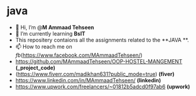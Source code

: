 # java

- 👋 Hi, I’m @**M Ammaad Tehseen**
- 🌱 I’m currently learning **BsIT**
- This repositery contaions all the assignments related to the **JAVA **.
- 📫 How to reach me on _fb_(https://www.facebook.com/MAmmaadTehseen/)
- https://github.com/MAmmaadTehseen/OOP-HOSTEL-MANGEMENT **(\_project_code)**
- (https://www.fiverr.com/madikhan631?public_mode=true) **(fiver)**
- https://www.linkedin.com/in/MAmmaadTehseen/ **(linkedin)**
- https://www.upwork.com/freelancers/~01812b5adcd0f97ab6 **(upwork)**
